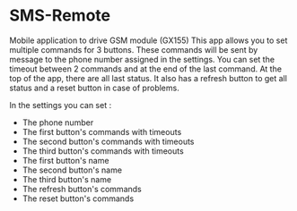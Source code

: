 # SMS-Remote
Mobile application to drive GSM module (GX155)
This app allows you to set multiple commands for 3 buttons.
These commands will be sent by message to the phone number assigned in the settings.
You can set the timeout between 2 commands and at the end of the last command.
At the top of the app, there are all last status.
It also has a refresh button to get all status and a reset button in case of problems.

In the settings you can set :

- The phone number
- The first button's commands with timeouts 
- The second button's commands with timeouts 
- The third button's commands with timeouts 
- The first button's name
- The second button's name
- The third button's name
- The refresh button's commands
- The reset button's commands
